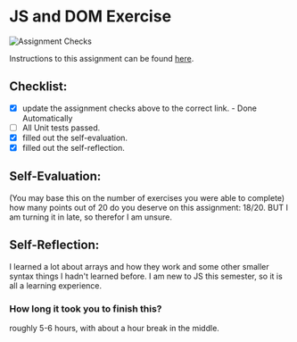 JS and DOM Exercise
===================================
![Assignment Checks](https://github.com/IT3049C/JS-and-DOM-Exercises/workflows/Assignment%20Checks/badge.svg)

Instructions to this assignment can be found [here](https://it3049c.github.io/coursework/labs/js-and-dom-exercises/).

## Checklist:
- [x] update the assignment checks above to the correct link. - Done Automatically
- [ ] All Unit tests passed.
- [x] filled out the self-evaluation.
- [x] filled out the self-reflection.

## Self-Evaluation: 
(You may base this on the number of exercises you were able to complete)
how many points out of 20 do you deserve on this assignment: 18/20. BUT I am turning it in late, so therefor I am unsure.

## Self-Reflection:
I learned a lot about arrays and how they work and some other smaller syntax things I hadn't learned before. I am new to JS this semester, so it is all a learning experience.

### How long it took you to finish this?
roughly 5-6 hours, with about a hour break in the middle.